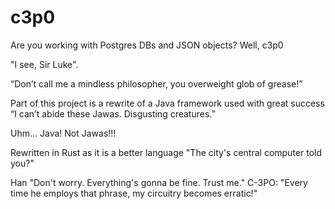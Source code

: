# c3p0

Are you working with Postgres DBs and JSON objects? Well, c3p0

"I see, Sir Luke".


“Don’t call me a mindless philosopher, you overweight glob of grease!”


Part of this project is a rewrite of a Java framework used with great success 
“I can’t abide these Jawas. Disgusting creatures.”

Uhm... Java! Not Jawas!!!

Rewritten in Rust as it is a better language
"The city's central computer told you?"


Han "Don't worry. Everything's gonna be fine. Trust me." 
C-3PO: "Every time he employs that phrase, my circuitry becomes erratic!"

